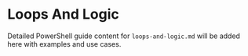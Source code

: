 # Loops And Logic

Detailed PowerShell guide content for `loops-and-logic.md` will be added here with examples and use cases.